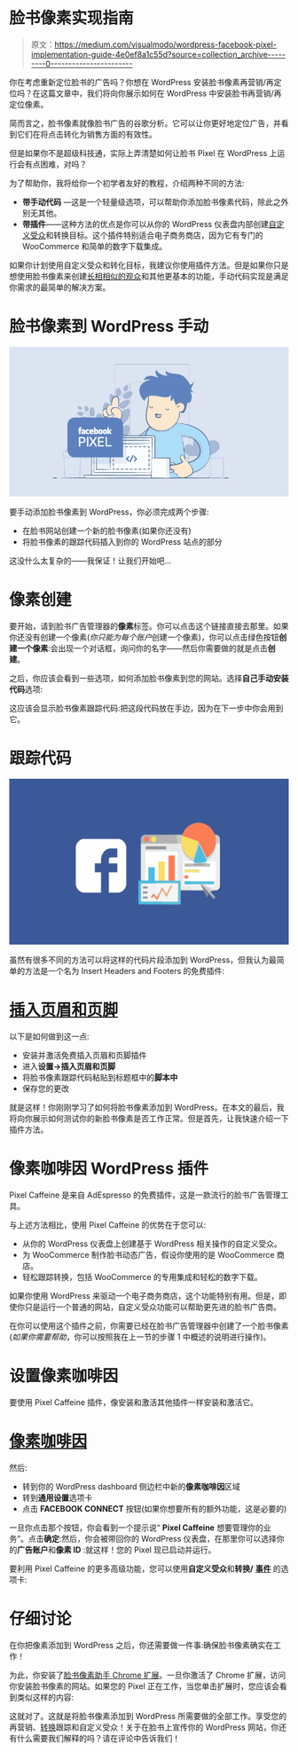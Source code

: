 # 脸书像素实现指南

> 原文：<https://medium.com/visualmodo/wordpress-facebook-pixel-implementation-guide-4e0ef8a1c55d?source=collection_archive---------0----------------------->

你在考虑重新定位脸书的广告吗？你想在 WordPress 安装脸书像素再营销/再定位吗？在这篇文章中，我们将向你展示如何在 WordPress 中安装脸书再营销/再定位像素。

简而言之，脸书像素就像脸书广告的谷歌分析。它可以让你更好地定位广告，并看到它们在将点击转化为销售方面的有效性。

但是如果你不是超级科技通，实际上弄清楚如何让脸书 Pixel 在 WordPress 上运行会有点困难，对吗？

为了帮助你，我将给你一个初学者友好的教程，介绍两种不同的方法:

*   **带手动代码** —这是一个轻量级选项，可以帮助你添加脸书像素代码，除此之外别无其他。
*   **带插件**——这种方法的优点是你可以从你的 WordPress 仪表盘内部创建[自定义受众](https://developers.facebook.com/docs/facebook-pixel/pixel-with-ads/website-custom-audiences)和转换目标。这个插件特别适合电子商务商店，因为它有专门的 WooCommerce 和简单的数字下载集成。

如果你计划使用自定义受众和转化目标，我建议你使用插件方法。但是如果你只是想使用脸书像素来创建[长相相似的观众](https://revive.social/use-facebook-advertising-campaigns-to-boost-your-business/)和其他更基本的功能，手动代码实现是满足你需求的最简单的解决方案。

# 脸书像素到 WordPress 手动

![](img/aa0dd0458872972280e7f1b94aedf9f1.png)

要手动添加脸书像素到 WordPress，你必须完成两个步骤:

*   在脸书网站创建一个新的脸书像素(如果你还没有)
*   将脸书像素的跟踪代码插入到你的 WordPress 站点的部分

这没什么太复杂的——我保证！让我们开始吧…

# 像素创建

要开始，请到脸书广告管理器的**像素**标签。你可以点击这个链接直接去那里。如果你还没有创建一个像素(*你只能为每个账户*创建一个像素)，你可以点击绿色按钮**创建一个像素**:会出现一个对话框，询问你的名字——然后你需要做的就是点击**创建**。

之后，你应该会看到一些选项，如何添加脸书像素到您的网站。选择**自己手动安装代码**选项:

这应该会显示脸书像素跟踪代码:把这段代码放在手边，因为在下一步中你会用到它。

# 跟踪代码

![](img/f65fda9664ceb67e5ce5834afdf7a21d.png)

虽然有很多不同的方法可以将这样的代码片段添加到 WordPress，但我认为最简单的方法是一个名为 Insert Headers and Footers 的免费插件:

# [插入页眉和页脚](https://wordpress.org/plugins/insert-headers-and-footers/)

以下是如何做到这一点:

*   安装并激活免费插入页眉和页脚插件
*   进入**设置→插入页眉和页脚**
*   将脸书像素跟踪代码粘贴到标题框中的**脚本中**
*   保存您的更改

就是这样！你刚刚学习了如何将脸书像素添加到 WordPress。在本文的最后，我将向你展示如何测试你的新脸书像素是否工作正常。但是首先，让我快速介绍一下插件方法。

# 像素咖啡因 WordPress 插件

Pixel Caffeine 是来自 AdEspresso 的免费插件，这是一款流行的脸书广告管理工具。

与上述方法相比，使用 Pixel Caffeine 的优势在于您可以:

*   从你的 WordPress 仪表盘上创建基于 WordPress 相关操作的自定义受众。
*   为 WooCommerce 制作脸书动态广告，假设你使用的是 WooCommerce 商店。
*   轻松跟踪转换，包括 WooCommerce 的专用集成和轻松的数字下载。

如果你使用 WordPress 来驱动一个电子商务商店，这个功能特别有用。但是，即使你只是运行一个普通的网站，自定义受众功能可以帮助更先进的脸书广告商。

在你可以使用这个插件之前，你需要已经在脸书广告管理器中创建了一个脸书像素(*如果你需要帮助*，你可以按照我在上一节的步骤 1 中概述的说明进行操作)。

# 设置像素咖啡因

要使用 Pixel Caffeine 插件，像安装和激活其他插件一样安装和激活它。

# [像素咖啡因](https://wordpress.org/plugins/pixel-caffeine/)

然后:

*   转到你的 WordPress dashboard 侧边栏中新的**像素咖啡因**区域
*   转到**通用设置**选项卡
*   点击 **FACEBOOK CONNECT** 按钮(如果你想要所有的额外功能，这是必要的)

一旦你点击那个按钮，你会看到一个提示说“ **Pixel Caffeine** 想要管理你的业务”。点击**确定**:然后，你会被带回你的 WordPress 仪表盘，在那里你可以选择你的**广告账户**和**像素 ID** :就这样！您的 Pixel 现已启动并运行。

要利用 Pixel Caffeine 的更多高级功能，您可以使用**自定义受众**和**转换/** [**事件**](https://visualmodo.com/) 的选项卡:

# 仔细讨论

在你把像素添加到 WordPress 之后，你还需要做一件事:确保脸书像素确实在工作！

为此，你安装了[脸书像素助手 Chrome 扩展](https://chrome.google.com/webstore/detail/facebook-pixel-helper/fdgfkebogiimcoedlicjlajpkdmockpc?hl=en)。一旦你激活了 Chrome 扩展，访问你安装脸书像素的网站。如果您的 Pixel 正在工作，当您单击扩展时，您应该会看到类似这样的内容:

这就对了。这就是将脸书像素添加到 WordPress 所需要做的全部工作。享受您的再营销、[转换](https://visualmodo.com/wordpress-themes/)跟踪和自定义受众！关于在脸书上宣传你的 WordPress 网站，你还有什么需要我们解释的吗？请在评论中告诉我们！